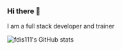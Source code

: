 ### Hi there 👋

I am a full stack developer and trainer

![fdis111's GitHub stats](https://github-readme-stats.vercel.app/api?username=fdis111&show_icons=true&theme=solarized-dark)
